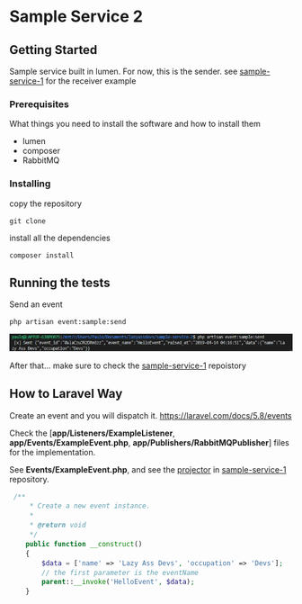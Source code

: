 # Sample Service 2

## Getting Started
Sample service built in lumen. For now, this is the sender. see [sample-service-1](https://github.com/lazy-ass-devs/sample-service-1) for the receiver example

### Prerequisites

What things you need to install the software and how to install them
* lumen
* composer
* RabbitMQ

### Installing

copy the repository 
```
git clone
```

install all the dependencies
```
composer install
```

## Running the tests

Send an event
```
php artisan event:sample:send
```
![Send event](samples/1.JPG)

After that... make sure to check the [sample-service-1](https://github.com/lazy-ass-devs/sample-service-1) repoistory

## How to Laravel Way
Create an event and you will dispatch it.
https://laravel.com/docs/5.8/events

Check the [**app/Listeners/ExampleListener**, **app/Events/ExampleEvent.php**, **app/Publishers/RabbitMQPublisher**] files for the implementation.

See **Events/ExampleEvent.php**, and see the [projector](https://github.com/lazy-ass-devs/sample-service-1/tree/master/app/Projectors/Projector) in [sample-service-1](https://github.com/lazy-ass-devs/sample-service-1) repository.
```php
 /**
     * Create a new event instance.
     *
     * @return void
     */
    public function __construct()
    {
        $data = ['name' => 'Lazy Ass Devs', 'occupation' => 'Devs'];
        // the first parameter is the eventName
        parent::__invoke('HelloEvent', $data);
    }
```

